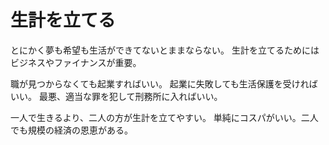 # 生計を立てる

とにかく夢も希望も生活ができてないとままならない。
生計を立てるためにはビジネスやファイナンスが重要。

職が見つからなくても起業すればいい。
起業に失敗しても生活保護を受ければいい。
最悪、適当な罪を犯して刑務所に入ればいい。

一人で生きるより、二人の方が生計を立てやすい。
単純にコスパがいい。二人でも規模の経済の恩恵がある。
